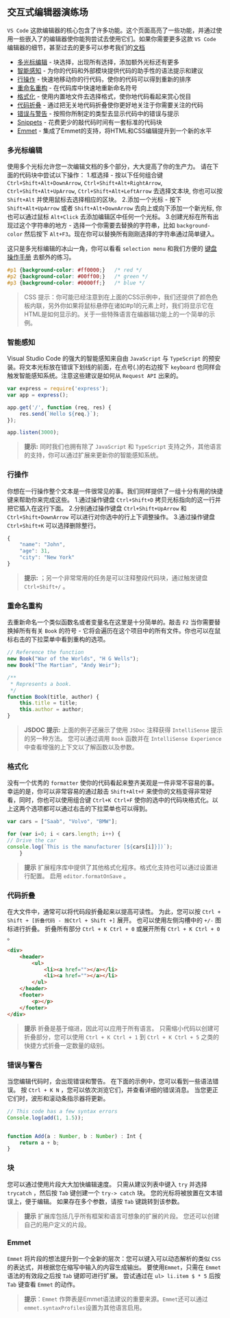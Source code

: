 ## 交互式编辑器演练场
`VS Code` 这款编辑器的核心包含了许多功能。这个页面高亮了一些功能，并通过使用一些嵌入了的编辑器使你能狗尝试去使用它们。如果你需要更多这款 `VS Code` 编辑器的细节，甚至过去的更多可以参考我们的[文档](https://code.visualstudio.com/docs#vscode)

* [多光标编辑](#多光标编辑) - 块选择，出现所有选择，添加额外光标还有更多
* [智能感知](#智能感知) - 为你的代码和外部模块提供代码的助手性的语法提示和建议
* [行操作](#行操作) - 快速地移动你的行代码，使你的代码可以得到重新的排序
* [重命名重构](#重命名重构) - 在代码库中快速地重新命名符号
* [格式化](#格式化) - 使用内置地文件去选择格式，使你地代码看起来赏心悦目
* [代码折叠](#代码折叠) - 通过把无关地代码折叠使你更好地关注于你需要关注的代码
* [错误与警告](#错误与警告) - 按照你所制定的类型去显示代码中的错误与提示
* [Snippets](#Snippets) - 花费更少的敲代码时间有一套标准的代码块
* [Emmet](#Emmet) - 集成了Emmet的支持，将HTML和CSS编辑提升到一个新的水平

### 多光标编辑
使用多个光标允许您一次编辑文档的多个部分，大大提高了你的生产力。 请在下面的代码块中尝试以下操作：
1.框选择 - 按以下任何组合键 `Ctrl+Shift+Alt+DownArrow`, `Ctrl+Shift+Alt+RightArrow`, `Ctrl+Shift+Alt+UpArrow`, `Ctrl+Shift+Alt+LeftArrow` 去选择文本块, 你也可以按 `Shift+Alt` 并使用鼠标去选择相应的区块。
2.添加一个光标 - 按下 `Shift+Alt+UpArrow` 或者 `Shift+Alt+DownArrow` 去向上或向下添加一个新光标, 你也可以通过鼠标 `Alt+Click` 去添加编辑区中任何一个光标。
3.创建光标在所有出现过这个字符串的地方 - 选择一个你需要去替换的字符串，比如 `background-color` 然后按下 `Alt+F3`。现在你可以替换所有刚刚选择的字符串通过简单键入。

这只是多光标编辑的冰山一角，你可以看看 `selection menu` 和我们方便的 [键盘操作手册](https://code.visualstudio.com/shortcuts/keyboard-shortcuts-windows.pdf) 去额外的练习。

```css
#p1 {background-color: #ff0000;}   /* red */
#p2 {background-color: #00ff00;}   /* green */
#p3 {background-color: #0000ff;}   /* blue */
```

> CSS 提示：你可能已经注意到在上面的CSS示例中，我们还提供了颜色色板内联，另外你如果将鼠标悬停在诸如#p1的元素上时，我们将显示它在HTML是如何显示的。关于一些特殊语言在编器辑功能上的一个简单的示例。

### 智能感知

Visual Studio Code 的强大的智能感知来自由 `JavaScript` 与 `TypeScript` 的预安装。将文本光标放在错误下划线的前面，在点号(.)的右边按下 `keyboard` 也同样会触发智能感知系统。注意这些建议是如何从 `Request API` 出来的。

```js
var express = require('express');
var app = express();

app.get('/', function (req, res) {
    res.send(`Hello ${req.}`);
});

app.listen(3000);
```

>**提示:** 同时我们也拥有除了 `JavaScript` 和 `TypeScript` 支持之外，其他语言的支持，你可以通过扩展来更新你的智能感知系统。

### 行操作
你想在一行操作整个文本是一件很常见的事。我们同样提供了一组十分有用的快捷键来帮助你来完成这些。
1.通过操作键盘 `Ctrl+Shift+D` 拷贝光标指向的这一行并把它插入在这行下面。
2.分别通过操作键盘 `Ctrl+Shift+UpArrow` 和 `Ctrl+Shift+DownArrow` 可以进行对你选中的行上下调整操作。
3.通过操作键盘 `Ctrl+Shift+K` 可以选择删除整行。
```js
{
    "name": "John",
    "age": 31,
    "city": "New York"
}
```
>**提示:** ；另一个非常常用的任务是可以注释整段代码块，通过触发键盘 ` Ctrl+Shift+/` 。

### 重命名重构
去重新命名一个类似函数名或者变量名在这里是十分简单的。敲击 `F2` 当你需要替换掉所有有关 `Book` 的符号 - 它将会遍历在这个项目中的所有文件。你也可以在鼠标右击的下拉菜单中看到重构的选项。
```js
// Reference the function
new Book("War of the Worlds", "H G Wells");
new Book("The Martian", "Andy Weir");

/**
 * Represents a book.
 */
function Book(title, author) {
    this.title = title;
    this.author = author;
}
```
>**JSDOC 提示:** 上面的例子还展示了使用 `JSDoc` 注释获得 `IntelliSense` 提示的另一种方法。 您可以通过调用 `Book` 函数并在 `IntelliSense Experience` 中查看增强的上下文以了解函数以及参数。

### 格式化

没有一个优秀的 `formatter` 使你的代码看起来整齐美观是一件非常不容易的事。幸运的是，你可以非常容易的通过敲击 `Shift+Alt+F` 来使你的文档变得非常好看，同时，你也可以使用组合键 `Ctrl+K Ctrl+F` 使你的选中的代码块格式化。以上这两个选项都可以通过右击的下拉菜单也可以得到。
```js
var cars = ["Saab", "Volvo", "BMW"];

for (var i=0; i < cars.length; i++) {
// Drive the car
console.log(`This is the manufacturer [${cars[i]}])`);
    }
```
>**提示** 扩展程序库中提供了其他格式化程序。格式化支持也可以通过设置进行配置。 启用 `editor.formatOnSave` 。
### 代码折叠
在大文件中，通常可以将代码段折叠起来以提高可读性。 为此，您可以按 `Ctrl + Shift + [折叠代码 - 按Ctrl + Shift +]` 展开。 也可以使用左侧沟槽中的 `+/-` 图标进行折叠。 折叠所有部分 `Ctrl + K Ctrl + 0` 或展开所有 `Ctrl + K Ctrl + 0` 。
```html
<div>
    <header>
        <ul>
            <li><a href=""></a></li>
            <li><a href=""></a></li>
        </ul>
    </header>
    <footer>
        <p></p>
    </footer>
</div>
```
>**提示** 折叠是基于缩进，因此可以应用于所有语言。 只需缩小代码以创建可折叠部分，您可以使用 `Ctrl + K Ctrl + 1` 到 `Ctrl + K Ctrl + 5` 之类的快捷方式折叠一定数量的级别。
### 错误与警告
当您编辑代码时，会出现错误和警告。 在下面的示例中，您可以看到一些语法错误。 按 `Ctrl + K N` ，您可以依次浏览它们，并查看详细的错误消息。 当您更正它们时，波形和滚动条指示器将更新。
```js
// This code has a few syntax errors
Console.log(add(1, 1.5));


function Add(a : Number, b : Number) : Int {
    return a + b;
}
```
### 块
您可以通过使用片段大大加快编辑速度。 只需从建议列表中键入 `try` 并选择 `trycatch` ，然后按 `Tab` 键创建一个 `try-> catch` 块。 您的光标将被放置在文本错误上，便于编辑。 如果存在多个参数，请按 `Tab` 键跳转到该参数。
>**提示** 扩展库包括几乎所有框架和语言可想象的扩展的片段。 您还可以创建自己的用户定义的片段。
### Emmet
`Emmet` 将片段的想法提升到一个全新的层次：您可以键入可以动态解析的类似 `CSS` 的表达式，并根据您在缩写中输入的内容生成输出。 要使用`Emmet`，只需在 `Emmet` 语法的有效段之后按 `Tab` 键即可进行扩展。 尝试通过在 `ul> li.item $ * 5` 后按 `Tab` 键查看 `Emmet` 的动作。
>**提示**：`Emmet` 作弊表是Emmet语法建议的重要来源。`Emmet`还可以通过`emmet.syntaxProfiles`设置为其他语言启用。